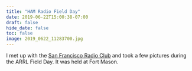 ```yaml
---
title: "HAM Radio Field Day"
date: 2019-06-22T15:00:38-07:00
draft: false
hide_date: false
toc: false
image: 2019_0622_11283700.jpg
---
```


I met up with the [San Francisco Radio Club](https://www.sfarc.org/2019-field-day.html) and took a few pictures during the ARRL Field Day. It was held at Fort Mason.  
